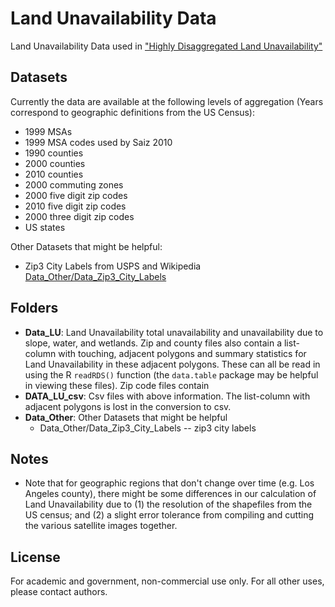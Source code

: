 Land Unavailability Data
===========

Land Unavailability Data used in ["Highly Disaggregated Land Unavailability"](https://chandlerlutz.github.io/pdf/land-unavailability.pdf)

Datasets
------------

Currently the data are available at the following levels of
aggregation (Years correspond to geographic definitions from the US
Census): 
* 1999 MSAs
* 1999 MSA codes used by Saiz 2010
* 1990 counties
* 2000 counties 
* 2010 counties
* 2000 commuting zones 
* 2000 five digit zip codes
* 2010 five digit zip codes
* 2000 three digit zip codes
* US states

Other Datasets that might be helpful:
* Zip3 City Labels from USPS and Wikipedia [Data_Other/Data_Zip3_City_Labels](https://github.com/ChandlerLutz/LandUnavailabilityData/tree/master/Data_Other/Data_Zip3_City_Labels)



Folders
------------

* **Data_LU**: Land Unavailability total unavailability and
  unavailability due to slope, water, and wetlands. Zip and county
  files also contain a list-column with touching, adjacent polygons
  and summary statistics for Land Unavailability in these adjacent
  polygons.  These can all be read in using the R `readRDS()` function
  (the `data.table` package may be helpful in viewing these
  files). Zip code files contain
* **DATA_LU_csv**: Csv files with above information. The list-column
  with adjacent polygons is lost in the conversion to csv. 
* **Data_Other**: Other Datasets that might be helpful
  - Data_Other/Data_Zip3_City_Labels -- zip3 city labels


Notes
------------

* Note that for geographic regions that don't change over time
  (e.g. Los Angeles county), there might be some differences in our
  calculation of Land Unavailability due to (1) the resolution of the
  shapefiles from the US census; and (2) a slight error tolerance from
  compiling and cutting the various satellite images together.

License 
------------

For academic and government, non-commercial use only. For all other uses, please
contact authors. 
